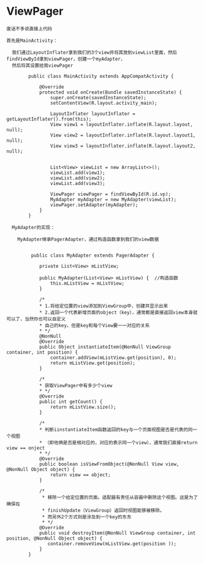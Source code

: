 # ViewPager

    废话不多说直接上代码
    
    首先是MainActivity：
      
      我们通过LayoutInflater拿到我们的3个view并将其放到viewList里面，然后findViewById拿到viewPager，创建一个myAdapter，
      然后将其设置给我viewPager
      
            public class MainActivity extends AppCompatActivity {

                @Override
                protected void onCreate(Bundle savedInstanceState) {
                    super.onCreate(savedInstanceState);
                    setContentView(R.layout.activity_main);

                    LayoutInflater layoutInflater = getLayoutInflater().from(this);
                    View view1 = layoutInflater.inflate(R.layout.layout, null);
                    View view2 = layoutInflater.inflate(R.layout.layout1, null);
                    View view3 = layoutInflater.inflate(R.layout.layout2, null);


                    List<View> viewList = new ArrayList<>();
                    viewList.add(view1);
                    viewList.add(view2);
                    viewList.add(view3);

                    ViewPager viewPager = findViewById(R.id.vp);
                    MyAdapter myAdapter = new MyAdapter(viewList);
                    viewPager.setAdapter(myAdapter);
                }
            }

      MyAdapter的实现：
      
        MyAdapter继承PagerAdapter，通过构造函数拿到我们的view数据
         
              
             public class MyAdapter extends PagerAdapter {

                private List<View> mListView;

                public MyAdapter(List<View> mListView) {  //构造函数
                    this.mListView = mListView;
                }

                /*
                * 1.将给定位置的view添加到ViewGroup中，创建并显示出来
                * 2.返回一个代表新增页面的object（key），通常都是直接返回view本身就可以了，当然你也可以自定义
                * 自己的key，但是key和每个View要一一对应的关系
                * */
                @NonNull
                @Override
                public Object instantiateItem(@NonNull ViewGroup container, int position) {
                    container.addView(mListView.get(position), 0);
                    return mListView.get(position);
                }

                /*
                * 获取ViewPager中有多少个view
                * */
                @Override
                public int getCount() {
                    return mListView.size();
                }

                /*
                * 判断iinstantiateItem函数返回的key与一个页面视图是否是代表的同一个视图
                * （即他俩是否是相对应的，对应的表示同一个view），通常我们直接return view == onject
                * */
                @Override
                public boolean isViewFromObject(@NonNull View view, @NonNull Object object) {
                    return view == object;
                }

                /*
                 * 移除一个给定位置的页面。适配器有责任从容器中删除这个视图。这是为了确保在
                 * finishUpdate（ViewGroup）返回时视图能够被移除。
                 * 而另外2个方式则是涉及到一个key的东东
                 * */
                @Override
                public void destroyItem(@NonNull ViewGroup container, int position, @NonNull Object object) {
                   container.removeView(mListView.get(position ));
                }
            }






